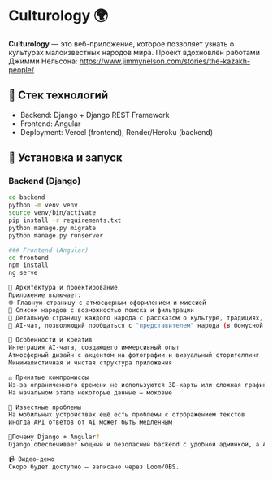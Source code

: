 # Culturology 🌍

**Culturology** — это веб-приложение, которое позволяет узнать о культурах малоизвестных народов мира. Проект вдохновлён работами Джимми Нельсона: https://www.jimmynelson.com/stories/the-kazakh-people/

## 🔧 Стек технологий

- Backend: Django + Django REST Framework
- Frontend: Angular
- Deployment: Vercel (frontend), Render/Heroku (backend)

## 🚀 Установка и запуск

### Backend (Django)
```bash
cd backend
python -m venv venv
source venv/bin/activate
pip install -r requirements.txt
python manage.py migrate
python manage.py runserver

### Frontend (Angular)
cd frontend
npm install
ng serve

🧩 Архитектура и проектирование
Приложение включает:
🌐 Главную страницу с атмосферным оформлением и миссией
👥 Список народов с возможностью поиска и фильтрации
📖 Детальную страницу каждого народа с рассказом о культуре, традициях, быте
🤖 AI-чат, позволяющий пообщаться с "представителем" народа (в бонусной части)

🌈 Особенности и креатив
Интеграция AI-чата, создающего иммерсивный опыт
Атмосферный дизайн с акцентом на фотографии и визуальный сторителлинг
Минималистичная и чистая структура приложения

⚖️ Принятые компромиссы
Из-за ограниченного времени не используются 3D-карты или сложная графика
На начальном этапе некоторые данные — моковые

🐞 Известные проблемы
На мобильных устройствах ещё есть проблемы с отображением текстов
Иногда API ответов от AI может быть медленным

🤔Почему Django + Angular?
Django обеспечивает мощный и безопасный backend с удобной админкой, а Angular — богатый, структурированный frontend, идеально подходящий для масштабируемых приложений.

📹 Видео-демо
Скоро будет доступно — записано через Loom/OBS.

